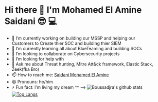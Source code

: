 # Hi there 👋 I'm Mohamed El Amine Saidani 😎  💻

- 🔭 I’m currently working on building our MSSP and helping our Customers to Create thier SOC and building thier SIEM
- 🌱 I’m currently learning all about BlueTeaming and building SOCs
- 👯 I’m looking to collaborate on Cybersecurity projects
- 🤔 I’m looking for help with 
- 💬 Ask me about Threat hunting, Mitre Att&ck framework, Elastic Stack, Zeek(fka Bro)
- 📫 How to reach me: [Saidani Mohamed El Amine](https://www.linkedin.com/in/mohamed-el-amine-saidani-096197118/)
- 😄 Pronouns: he/him
- ⚡ Fun fact: I'm living my dream ^^
-->
![Boussadjra's github stats](https://github-readme-stats.vercel.app/api?username=boussadjra&show_icons=true&theme=shades-of-purple&count_private=true)
[![Top Langs](https://github-readme-stats.vercel.app/api/top-langs/?username=boussadjra&hide=html,css&layout=compact&theme=shades-of-purple)](https://github.com/boussadjra/boussadjra)
